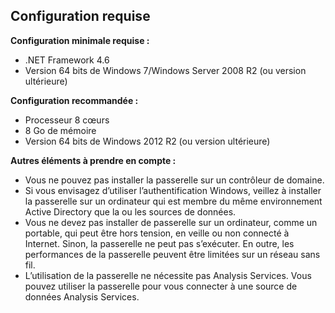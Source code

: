 ## <a name="requirements"></a>Configuration requise
**Configuration minimale requise :**

* .NET Framework 4.6
* Version 64 bits de Windows 7/Windows Server 2008 R2 (ou version ultérieure)

**Configuration recommandée :**

* Processeur 8 cœurs
* 8 Go de mémoire
* Version 64 bits de Windows 2012 R2 (ou version ultérieure)

**Autres éléments à prendre en compte :**

* Vous ne pouvez pas installer la passerelle sur un contrôleur de domaine.
* Si vous envisagez d’utiliser l’authentification Windows, veillez à installer la passerelle sur un ordinateur qui est membre du même environnement Active Directory que la ou les sources de données.
* Vous ne devez pas installer de passerelle sur un ordinateur, comme un portable, qui peut être hors tension, en veille ou non connecté à Internet. Sinon, la passerelle ne peut pas s’exécuter. En outre, les performances de la passerelle peuvent être limitées sur un réseau sans fil.
* L’utilisation de la passerelle ne nécessite pas Analysis Services. Vous pouvez utiliser la passerelle pour vous connecter à une source de données Analysis Services.


